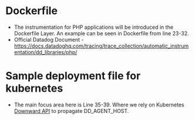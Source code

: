 # Dockerfile

- The instrumentation for PHP applications will be introduced in the Dockerfile Layer. An example can be seen in Dockerfile from line 23-32.
- Official Datadog Document - https://docs.datadoghq.com/tracing/trace_collection/automatic_instrumentation/dd_libraries/php/ 

# Sample deployment file for kubernetes
- The main focus area here is Line 35-39. Where we rely on Kubernetes [Downward API](https://kubernetes.io/docs/concepts/workloads/pods/downward-api/) to propagate DD_AGENT_HOST. 